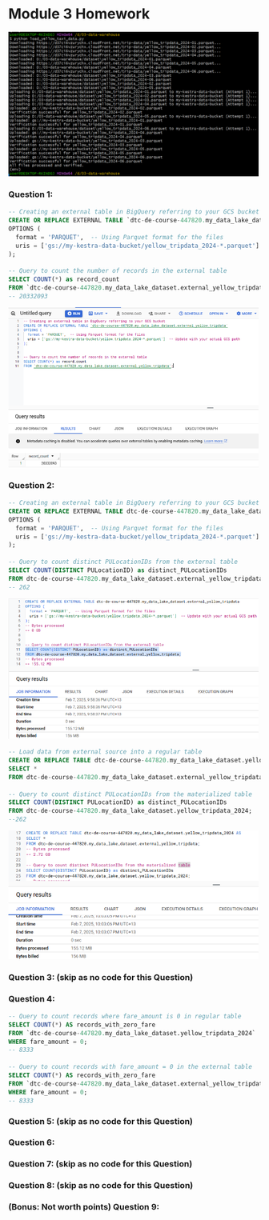 # Module 3 Homework


<img src="images/py_results.png" width="500">


### Question 1:

```sql
-- Creating an external table in BigQuery referring to your GCS bucket
CREATE OR REPLACE EXTERNAL TABLE `dtc-de-course-447820.my_data_lake_dataset.external_yellow_tripdata`
OPTIONS (
  format = 'PARQUET',  -- Using Parquet format for the files
  uris = ['gs://my-kestra-data-bucket/yellow_tripdata_2024-*.parquet']  -- Update with your actual GCS path
);

-- Query to count the number of records in the external table
SELECT COUNT(*) as record_count
FROM `dtc-de-course-447820.my_data_lake_dataset.external_yellow_tripdata`;
-- 20332093
```


<img src="images/hw3_Q1.png" width="500">


### Question 2:

```sql
-- Creating an external table in BigQuery referring to your GCS bucket
CREATE OR REPLACE EXTERNAL TABLE dtc-de-course-447820.my_data_lake_dataset.external_yellow_tripdata
OPTIONS (
  format = 'PARQUET',  -- Using Parquet format for the files
  uris = ['gs://my-kestra-data-bucket/yellow_tripdata_2024-*.parquet']  -- Update with your actual GCS path
);  

-- Query to count distinct PULocationIDs from the external table
SELECT COUNT(DISTINCT PULocationID) as distinct_PULocationIDs
FROM dtc-de-course-447820.my_data_lake_dataset.external_yellow_tripdata;
-- 262
```

<img src="images/hw3_Q2_external.png" width="500">

```sql
-- Load data from external source into a regular table
CREATE OR REPLACE TABLE dtc-de-course-447820.my_data_lake_dataset.yellow_tripdata_2024 AS
SELECT *
FROM dtc-de-course-447820.my_data_lake_dataset.external_yellow_tripdata;

-- Query to count distinct PULocationIDs from the materialized table
SELECT COUNT(DISTINCT PULocationID) as distinct_PULocationIDs
FROM dtc-de-course-447820.my_data_lake_dataset.yellow_tripdata_2024;
--262
```

<img src="images/hw3_Q2_regular.png" width="500">



### Question 3: (skip as no code for this Question)


### Question 4:

```sql
-- Query to count records where fare_amount is 0 in regular table
SELECT COUNT(*) AS records_with_zero_fare
FROM `dtc-de-course-447820.my_data_lake_dataset.yellow_tripdata_2024`
WHERE fare_amount = 0;
-- 8333

-- Query to count records with fare_amount = 0 in the external table
SELECT COUNT(*) AS records_with_zero_fare
FROM `dtc-de-course-447820.my_data_lake_dataset.external_yellow_tripdata`
WHERE fare_amount = 0;
-- 8333
```

### Question 5: (skip as no code for this Question)


### Question 6:


### Question 7: (skip as no code for this Question)


### Question 8: (skip as no code for this Question)


### (Bonus: Not worth points) Question 9:
